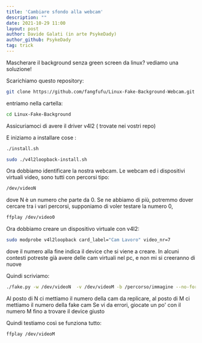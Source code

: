 ```yaml
---
title: 'Cambiare sfondo alla webcam'
description: ""
date: 2021-10-29 11:00
layout: post
author: Davide Galati (in arte PsykeDady)
author_github: PsykeDady
tag: trick
---
```

Mascherare il background  senza green screen da linux? 
vediamo una soluzione! 

Scarichiamo questo repository:
```bash
git clone https://github.com/fangfufu/Linux-Fake-Background-Webcam.git
```

entriamo nella cartella: 
```bash
cd Linux-Fake-Background
```

Assicuriamoci di avere il driver v4l2 ( trovate nei vostri repo) 

E iniziamo a installare cose :
```bash
./install.sh

sudo ./v4l2loopback-install.sh
```

Ora dobbiamo identificare la nostra webcam.
Le webcam ed i dispositivi virtuali video, sono tutti con percorsi tipo: 
```bash
/dev/videoN 
```

dove N è un numero che parte da 0.
Se ne abbiamo di più, potremmo dover cercare tra i vari percorsi, supponiamo di voler testare la numero 0,

```bash
ffplay /dev/video0
```

Ora dobbiamo creare un dispositivo virtuale con v4l2: 
```bash
sudo modprobe v4l2loopback card_label="Cam Lavoro" video_nr=7
```

dove il numero alla fine indica il device che si viene a creare. 
In alcuni contesti potreste già avere delle cam virtuali nel pc, e non mi si creeranno di nuove 

Quindi scriviamo:
```bash
./fake.py -w /dev/videoN  -v /dev/videoM -b /percorso/immagine --no-foreground   
```
Al posto di N ci mettiamo il numero della cam da replicare, al posto di M ci mettiamo il numero della fake cam
Se vi da errori, giocate un po' con il numero M fino a trovare il device giusto 

Quindi testiamo così se funziona tutto: 
```bash
ffplay /dev/videoM
```

